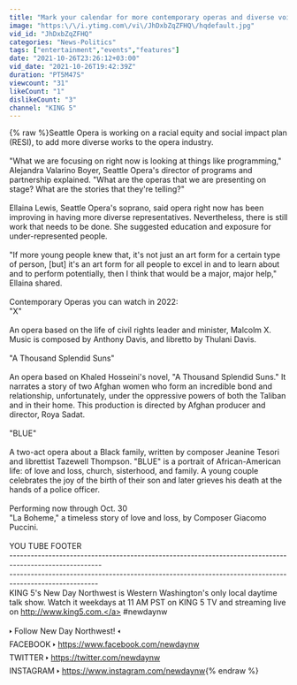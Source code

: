 ```yaml
---
title: "Mark your calendar for more contemporary operas and diverse voices in Seattle 🎶 - New Day NW"
image: "https:\/\/i.ytimg.com\/vi\/JhDxbZqZFHQ\/hqdefault.jpg"
vid_id: "JhDxbZqZFHQ"
categories: "News-Politics"
tags: ["entertainment","events","features"]
date: "2021-10-26T23:26:12+03:00"
vid_date: "2021-10-26T19:42:39Z"
duration: "PT5M47S"
viewcount: "31"
likeCount: "1"
dislikeCount: "3"
channel: "KING 5"
---
```

{% raw %}Seattle Opera is working on a racial equity and social impact plan (RESI), to add more diverse works to the opera industry.<br /><br />&quot;What we are focusing on right now is looking at things like programming,&quot; Alejandra Valarino Boyer, Seattle Opera's director of programs and partnership explained. &quot;What are the operas that we are presenting on stage? What are the stories that they're telling?&quot;<br /><br />Ellaina Lewis, Seattle Opera's soprano, said opera right now has been improving in having more diverse representatives. Nevertheless, there is still work that needs to be done. She suggested education and exposure for under-represented people.<br /><br />&quot;If more young people knew that, it's not just an art form for a certain type of person, [but] it's an art form for all people to excel in and to learn about and to perform potentially, then I think that would be a major, major help,&quot; Ellaina shared.<br /><br />Contemporary Operas you can watch in 2022:<br />&quot;X&quot;<br /><br />An opera based on the life of civil rights leader and minister, Malcolm X. Music is composed by Anthony Davis, and libretto by Thulani Davis.<br /><br />&quot;A Thousand Splendid Suns&quot;<br /><br />An opera based on Khaled Hosseini's novel, &quot;A Thousand Splendid Suns.&quot; It narrates a story of two Afghan women who form an incredible bond and relationship, unfortunately, under the oppressive powers of both the Taliban and in their home. This production is directed by Afghan producer and director, Roya Sadat.<br /><br />&quot;BLUE&quot;<br /><br />A two-act opera about a Black family, written by composer Jeanine Tesori and librettist Tazewell Thompson. &quot;BLUE&quot; is a portrait of African-American life: of love and loss, church, sisterhood, and family. A young couple celebrates the joy of the birth of their son and later grieves his death at the hands of a police officer.<br /><br />Performing now through Oct. 30<br />&quot;La Boheme,&quot; a timeless story of love and loss, by Composer Giacomo Puccini.<br /><br />YOU TUBE FOOTER <br />--------------------------------------------------------------------------------------------------------<br />-------------------------------------------------------------------------------------------------------<br />KING 5's New Day Northwest is Western Washington's only local daytime talk show.  Watch it weekdays at 11 AM PST on KING 5 TV and streaming live on <a rel="nofollow" target="blank" href="http://www.king5.com.">http://www.king5.com.</a> #newdaynw<br /><br />🢒 Follow New Day Northwest! 🢐<br />FACEBOOK 🢒 <a rel="nofollow" target="blank" href="https://www.facebook.com/newdaynw">https://www.facebook.com/newdaynw</a><br />TWITTER 🢒 <a rel="nofollow" target="blank" href="https://twitter.com/newdaynw">https://twitter.com/newdaynw</a><br />INSTAGRAM 🢒 <a rel="nofollow" target="blank" href="https://www.instagram.com/newdaynw">https://www.instagram.com/newdaynw</a>{% endraw %}
